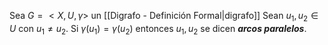 Sea $G=<X,U,γ>$ un [[Digrafo - Definición Formal|digrafo]]
Sean $u_1,u_2∈U$ con $u_1≠u_2$. Si $γ(u_1)=γ(u_2)$ entonces $u_1,u_2$ se dicen ***arcos paralelos***.